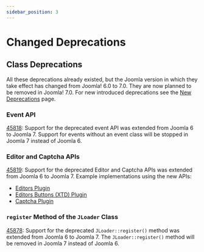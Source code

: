```yaml
---
sidebar_position: 3
---
```


Changed Deprecations
====================

## Class Deprecations

All these deprecations already existed, but the Joomla version in which they take effect has changed
from Joomla! 6.0 to 7.0. They are now planned to be removed in Joomla! 7.0.
For new introduced deprecations see the [New Deprecations](../new-deprecations) page.

### Event API

[45818](https://github.com/joomla/joomla-cms/pull/45818): Support for the deprecated event API was extended from Joomla 6 to Joomla 7.
Support for events without an event class will be stopped in Joomla 7 instead of Joomla 6.

### Editor and Captcha APIs

[45819](https://github.com/joomla/joomla-cms/pull/45819): Support for the deprecated Editor and Captcha APIs was extended from Joomla 6 to Joomla 7.
Example implementations using the new APIs:
 - [Editors Plugin](/docs/building-extensions/plugins/plugin-examples/editors-plugin)
 - [Editors Buttons (XTD) Plugin](/docs/building-extensions/plugins/plugin-examples/editors-xtd-plugin)
 - [Captcha Plugin](/docs/building-extensions/plugins/plugin-examples/captcha-plugin)

### `register` Method of the `JLoader` Class

[45878](https://github.com/joomla/joomla-cms/pull/45878): Support for the deprecated `JLoader::register()` method was extended from Joomla 6 to Joomla 7.
The `JLoader::register()` method will be removed in Joomla 7 instead of Joomla 6.
